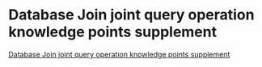 # Database Join joint query operation knowledge points supplement
[Database Join joint query operation knowledge points supplement](https://aiwithcloud.com/2022/09/15/database_join_joint_query_operation_knowledge_points_supplement/)